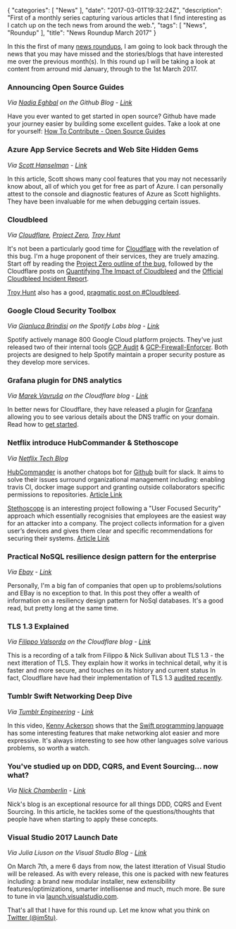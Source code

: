{
   "categories": [ "News" ],
   "date": "2017-03-01T19:32:24Z",
   "description": "First of a monthly series capturing various articles that I find interesting as I catch up on the tech news from around the web.",
   "tags": [ "News", "Roundup" ],
   "title": "News Roundup March 2017"
}

In this the first of many [news roundups](/categories/news), I am going to look back through the news that you may have missed and the stories/blogs that have interested me over the previous month(s). In this round up I will be taking a look at content from arround mid January, through to the 1st March 2017.

### Announcing Open Source Guides

*Via [Nadia Eghbal](https://github.com/nayafia) on the Github Blog - [Link](https://github.com/blog/2318-announcing-open-source-guides)*

Have you ever wanted to get started in open source? Github have made your journey easier by building some excellent guides. Take a look at one for yourself: [How To Contribute - Open Source Guides](https://opensource.guide/how-to-contribute/)

### Azure App Service Secrets and Web Site Hidden Gems

*Via [Scott Hanselman](https://www.hanselman.com) - [Link](https://www.hanselman.com/blog/AzureAppServiceSecretsAndWebSiteHiddenGems.aspx)*

In this article, Scott shows many cool features that you may not necessarily know about, all of which you get for free as part of Azure. I can personally attest to the console and diagnostic features of Azure as Scott highlights. They have been invaluable for me when debugging certain issues.

### Cloudbleed

*Via [Cloudflare](https://www.cloudflare.com/), [Project Zero](https://bugs.chromium.org/p/project-zero), [Troy Hunt](https://www.troyhunt.com/)*

It's not been a particularly good time for [Cloudflare](https://www.cloudflare.com/) with the revelation of this bug. I'm a huge proponent of their services, they are truely amazing. Start off by reading the [Project Zero outline of the bug](https://bugs.chromium.org/p/project-zero/issues/detail?id=1139), followed by the Cloudflare posts on [Quantifying The Impact of Cloudbleed](https://blog.cloudflare.com/quantifying-the-impact-of-cloudbleed/) and the [Official Cloudbleed Incident Report](https://blog.cloudflare.com/incident-report-on-memory-leak-caused-by-cloudflare-parser-bug/).

[Troy Hunt](https://www.troyhunt.com/) also has a good, [pragmatic post on #Cloudbleed](https://www.troyhunt.com/pragmatic-thoughts-on-cloudbleed/).

### Google Cloud Security Toolbox

*Via [Gianluca Brindisi](https://labs.spotify.com/author/gianlucaspotify/) on the Spotify Labs blog - [Link](https://labs.spotify.com/2017/02/22/google-cloud-security-toolbox/)*

Spotify actively manage 800 Google Cloud platform projects. They've just released two of their internal tools [GCP Audit](https://github.com/spotify/gcp-audit) & [GCP-Firewall-Enforcer](https://github.com/spotify/gcp-firewall-enforcer). Both projects are designed to help Spotify maintain a proper security posture as they develop more services.

### Grafana plugin for DNS analytics

*Via [Marek Vavruša](https://blog.cloudflare.com/author/marek/) on the Cloudflare blog - [Link](https://blog.cloudflare.com/grafana-plugin/)* 

In better news for Cloudflare, they have released a plugin for [Granfana](http://grafana.org/) allowing you to see various details about the DNS traffic on your domain. Read how to [get started](https://support.cloudflare.com/hc/en-us/articles/115002722267).

### Netflix introduce HubCommander & Stethoscope

*Via [Netflix Tech Blog](http://techblog.netflix.com)*

[HubCommander](https://github.com/Netflix/hubcommander) is another chatops bot for [Github](https://github.com) built for slack. It aims to solve their issues surround organizational management including: enabling travis CI, docker image support and granting outside collaborators specific permissions to repositories. [Article Link](http://techblog.netflix.com/2017/02/introducing-hubcommander.html)

[Stethoscope](https://github.com/Netflix/Stethoscope) is an interesting project following a "User Focused Security" approach which essentially recognisies that employees are the easiest way for an attacker into a company. The project collects information for a given user’s devices and gives them clear and specific recommendations for securing their systems. [Article Link](http://techblog.netflix.com/2017/02/introducing-netflix-stethoscope.html)

### Practical NoSQL resilience design pattern for the enterprise

*Via [Ebay](http://www.ebaytechblog.com) - [Link](http://www.ebaytechblog.com/2017/02/14/practical-nosql-resilience-design-pattern-for-the-enterprise/)*

Personally, I'm a big fan of companies that open up to problems/solutions and EBay is no exception to that. In this post they offer a wealth of information on a resiliency design pattern for NoSql databases. It's a good read, but pretty long at the same time.

### TLS 1.3 Explained

*Via [Filippo Valsorda](https://blog.cloudflare.com/author/filippo/) on the Cloudflare blog - [Link](https://blog.cloudflare.com/tls-1-3-explained-by-the-cloudflare-crypto-team-at-33c3/)*

This is a recording of a talk from Filippo & Nick Sullivan about TLS 1.3 - the next itteration of TLS. They explain how it works in technical detail, why it is faster and more secure, and touches on its history and current status In fact, Cloudflare have had their implementation of TLS 1.3 [audited recently](https://blog.cloudflare.com/ncc-groups-cryptography-services-audit-of-tls-1-3/).

### Tumblr Swift Networking Deep Dive

*Via [Tumblr Engineering](https://engineering.tumblr.com) - [Link](https://engineering.tumblr.com/post/157614049236/deep-dive-into-networking-in-swift-swift-has-a)*

In this video, [Kenny Ackerson](https://twitter.com/pearapps) shows that the [Swift programming language](https://developer.apple.com/swift/) has some interesting features that make networking alot easier and more expressive. It's always interesting to see how other languages solve various problems, so worth a watch.

### You've studied up on DDD, CQRS, and Event Sourcing... now what?

*Via [Nick Chamberlin](https://buildplease.com/) - [Link](https://buildplease.com/pages/now-what/)*

Nick's blog is an exceptional resource for all things DDD, CQRS and Event Sourcing. In this article, he tackles some of the questions/thoughts that people have when starting to apply these concepts.

### Visual Studio 2017 Launch Date

*Via Julia Liuson on the Visual Studio Blog - [Link](https://blogs.msdn.microsoft.com/visualstudio/2017/02/09/visual-studio-2017-launch-event-and-20th-anniversary/)*

On March 7th, a mere 6 days from now, the latest itteration of Visual Studio will be released. As with every release, this one is packed with new features including: a brand new modular installer, new extensibility features/optimizations, smarter intellisense and much, much more. Be sure to tune in via [launch.visualstudio.com](https://launch.visualstudio.com/).

That's all that I have for this round up. Let me know what you think on [Twitter (@im5tu)](https://twitter.com/im5tu).